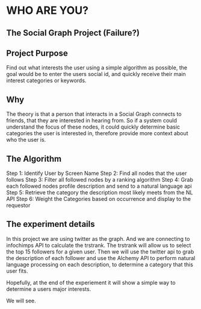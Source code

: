 # WHO ARE YOU?

## The Social Graph Project (Failure?)

## Project Purpose

Find out what interests the user using a simple algorithm as possible, the goal would be
to enter the users social id, and quickly receive their main interest categories or keywords.

## Why

The theory is that a person that interacts in a Social Graph connects to friends, that they
are interested in hearing from.  So if a system could understand the focus of these nodes,
it could quickly determine basic categories the user is interested in, therefore provide
more context about who the user is.

## The Algorithm

Step 1: Identify User by Screen Name
Step 2: Find all nodes that the user follows
Step 3: Filter all followed nodes by a ranking algorithm
Step 4: Grab each followed nodes profile description and send to a natural language api
Step 5: Retrieve the category the description most likely meets from the NL API
Step 6: Weight the Categories based on occurrence and display to the requestor
 

## The experiment details

In this project we are using twitter as the graph.  And we are connecting to infochimps API to calculate
the trstrank.  The trstrank will allow us to select the top 15 followers for a given user.  Then we will
use the twitter api to grab the description of each follower and use the Alchemy API to perform natural
language processing on each description, to determine a category that this user fits.

Hopefully, at the end of the experiement it will show a simple way to determine a users major interests.

We will see.

